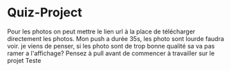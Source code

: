 # Quiz-Project
Pour les photos on peut mettre le lien url à la place de télécharger directement les photos.
Mon push a durée 35s, les photo sont lourde faudra voir.
je viens de penser, si les photo sont de trop bonne qualité sa va pas ramer a l'affichage?
Pensez à pull avant de commencer à travailler sur le projet
Teste
